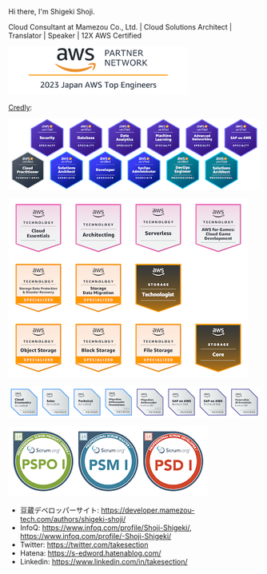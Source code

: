 Hi there, I'm Shigeki Shoji.

Cloud Consultant at Mamezou Co., Ltd. | Cloud Solutions Architect | Translator | Speaker | 12X AWS Certified

<a href="https://aws.amazon.com/jp/blogs/psa/2023-japan-aws-top-engineers/"><img src="https://github.com/edward-mamezou/edward-mamezou/blob/main/2023JapanAWSTopEngineers-logo_light.png" width="360px"></a>

[Credly](https://www.credly.com/users/username.835c802c/badges): 

![AWS Certified](https://github.com/takesection/takesection/raw/main/badges.png)

![AWS Learning](https://github.com/takesection/takesection/raw/main/learning.png)

![APN](apn-badge.png)

![Professional Scrum](https://github.com/takesection/takesection/raw/main/professional-scrum.png)

* 豆蔵デベロッパーサイト: https://developer.mamezou-tech.com/authors/shigeki-shoji/
* InfoQ: https://www.infoq.com/profile/Shoji-Shigeki/, https://www.infoq.com/profile/-Shoji-Shigeki/
* Twitter: https://twitter.com/takesection
* Hatena: https://s-edword.hatenablog.com/
* Linkedin: https://www.linkedin.com/in/takesection/
